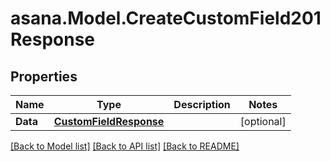 
# asana.Model.CreateCustomField201Response

## Properties

Name | Type | Description | Notes
------------ | ------------- | ------------- | -------------
**Data** | [**CustomFieldResponse**](CustomFieldResponse.md) |  | [optional] 

[[Back to Model list]](../README.md#documentation-for-models)
[[Back to API list]](../README.md#documentation-for-api-endpoints)
[[Back to README]](../README.md)

